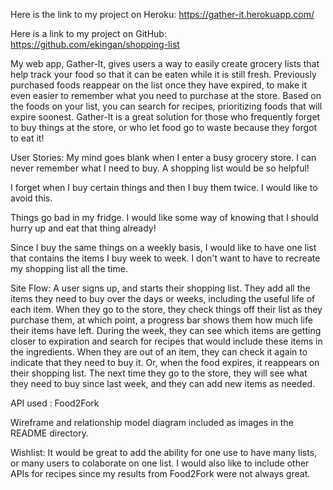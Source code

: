 Here is the link to my project on Heroku:
https://gather-it.herokuapp.com/

Here is a link to my project on GitHub:
https://github.com/ekingan/shopping-list

My web app, Gather-It, gives users a way to easily create grocery lists that help track your food
so that it can be eaten while it is still fresh. Previously purchased foods reappear on the list 
once they have expired, to make it even easier to remember what you need to purchase at the store.
Based on the foods on your list, you can search for recipes, prioritizing foods that will expire 
soonest. Gather-It is a great solution for those who frequently forget to buy things at the store,
or who let food go to waste because they forgot to eat it!

User Stories:
My mind goes blank when I enter a busy grocery store. I can never remember what I need to buy. 
A shopping list would be so helpful!

I forget when I buy certain things and then I buy them twice. I would like to avoid this.

Things go bad in my fridge. I would like some way of knowing that I should hurry up and eat that 
thing already!

Since I buy the same things on a weekly basis, I would like to have one list that contains the
items I buy week to week. I don't want to have to recreate my shopping list all the time.


 Site Flow:
A user signs up, and starts their shopping list. They add all the items they need to buy over the
days or weeks, including the useful life of each item. When they go to the store, they check things 
off their list as they purchase them, at which point, a progress bar shows them how much life their
items have left. During the week, they can see which items are getting closer to expiration and 
search for recipes that would include these items in the ingredients. When they are out of an item, 
they can check it again to indicate that they need to buy it. Or, when the food expires, it reappears
on their shopping list. The next time they go to the store, they will see what they need to buy since
last week, and they can add new items as needed.

API used  : Food2Fork

Wireframe and relationship model diagram included as images in the README directory.

Wishlist:
It would be great to add the ability for one use to have many lists, or many users to colaborate 
on one list. I would also like to include other APIs for recipes since my results from Food2Fork 
were not always great.

